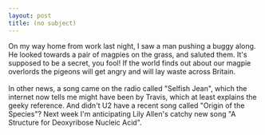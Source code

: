 ```yaml
---
layout: post
title: (no subject)
---
```


<div class="entry-item s2-entrytext">On my way home from work last night, I saw a man pushing a buggy along. He looked towards a pair of magpies on the grass, and saluted them. It's supposed to be a secret, you fool! If the world finds out about our magpie overlords the pigeons will get angry and will lay waste across Britain.<br/><br/>In other news, a song came on the radio called "Selfish Jean", which the internet now tells me might have been by Travis, which at least explains the geeky reference. And didn't U2 have a recent song called "Origin of the Species"? Next week I'm anticipating Lily Allen's catchy new song "A Structure for Deoxyribose Nucleic Acid".</div>